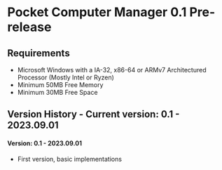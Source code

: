 # Pocket Computer Manager 0.1 Pre-release
## Requirements
- Microsoft Windows with a IA-32, x86-64 or ARMv7 Architectured Processor (Mostly Intel or Ryzen)
- Minimum 50MB Free Memory
- Minimum 30MB Free Space
## Version History - Current version: 0.1 - 2023.09.01
#### Version: 0.1 - 2023.09.01
  - First version, basic implementations

